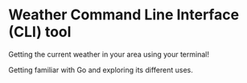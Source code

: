 # Weather Command Line Interface (CLI) tool

Getting the current weather in your area using your terminal!

Getting familiar with Go and exploring its different uses. 
